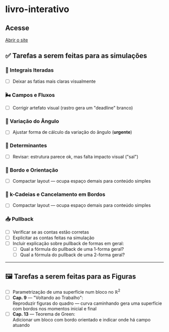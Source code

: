 # livro-interativo

## Acesse
[Abrir o site](https://leonardod16p.github.io/livro-interativo/index.html)



## ✅ Tarefas a serem feitas para as simulações

### 🧮 Integrais Iteradas
- [ ] Deixar as fatias mais claras visualmente
      
### 🌬️ Campos e Fluxos
- [ ] Corrigir artefato visual (rastro gera um "deadline" branco)

### 🔁 Variação do Ângulo
- [ ] Ajustar forma de cálculo da variação do ângulo (**urgente**)

### 🧮 Determinantes
- [ ] Revisar: estrutura parece ok, mas falta impacto visual ("sal")

### 🔄 Bordo e Orientação
- [ ] Compactar layout — ocupa espaço demais para conteúdo simples

### 🧩 k-Cadeias e Cancelamento em Bordos
- [ ] Compactar layout — ocupa espaço demais para conteúdo simples

### 📥 Pullback
- [ ] Verificar se as contas estão corretas
- [ ] Explicitar as contas feitas na simulação
- [ ] Incluir explicação sobre pullback de formas em geral:
  - [ ] Qual a fórmula do pullback de uma 1-forma geral?
  - [ ] Qual a fórmula do pullback de uma 2-forma geral?

---

## 🖼️ Tarefas a serem feitas para as Figuras

- [ ] Parametrização de uma superfície num bloco no $\mathbb{R}^2$ 
- [ ] **Cap. 9** — "Voltando ao Trabalho":  
  Reproduzir figuras do quadro — curva caminhando gera uma superfície com bordos nos momentos inicial e final
- [ ] **Cap. 13** — Teorema de Green:  
  Adicionar um bloco com bordo orientado e indicar onde há campo atuando
